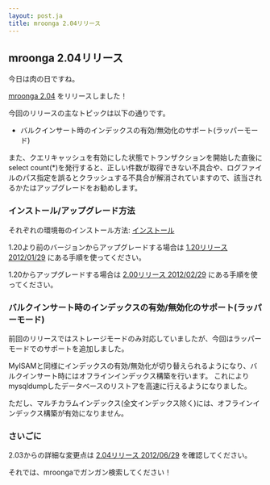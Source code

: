 ```yaml
---
layout: post.ja
title: mroonga 2.04リリース
---
```

## mroonga 2.04リリース

今日は肉の日ですね。

[mroonga 2.04](/ja/docs/news.html#release-2-04) をリリースしました！

今回のリリースの主なトピックは以下の通りです。

* バルクインサート時のインデックスの有効/無効化のサポート(ラッパーモード)

また、クエリキャッシュを有効にした状態でトランザクションを開始した直後にselect
count(*)を発行すると、正しい件数が取得できない不具合や、ログファイルのパス指定を誤るとクラッシュする不具合が解消されていますので、該当されるかたはアップグレードをお勧めします。

### インストール/アップグレード方法

それぞれの環境毎のインストール方法:
[インストール](/ja/docs/install.html)

1.20より前のバージョンからアップグレードする場合は [1.20リリース
2012/01/29](/ja/docs/news.html#release-1-20)
にある手順を使ってください。

1.20からアップグレードする場合は [2.00リリース
2012/02/29](/ja/docs/news.html#release-2-00)
にある手順を使ってください。

### バルクインサート時のインデックスの有効/無効化のサポート(ラッパーモード)

前回のリリースではストレージモードのみ対応していましたが、今回はラッパーモードでのサポートを追加しました。

MyISAMと同様にインデックスの有効/無効化が切り替えられるようになり、バルクインサート時にはオフラインインデックス構築を行います。
これによりmysqldumpしたデータベースのリストアを高速に行えるようになりました。

ただし、マルチカラムインデックス(全文インデックス除く)には、オフラインインデックス構築が有効になりません。

### さいごに

2.03からの詳細な変更点は [2.04リリース 2012/06/29](/ja/docs/news.html#release-2-04) を確認してください。

それでは、mroongaでガンガン検索してください！
